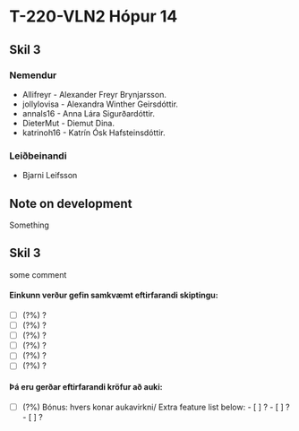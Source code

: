 # T-220-VLN2 Hópur 14

## Skil 3

### Nemendur

- Allifreyr - Alexander Freyr Brynjarsson.
- jollylovisa - Alexandra Winther Geirsdóttir.
- annals16 - Anna Lára Sigurðardóttir.
- DieterMut - Diemut Dina.
- katrinoh16 - Katrín Ósk Hafsteinsdóttir.

### Leiðbeinandi

- Bjarni Leifsson

## Note on development

Something

## Skil 3

some comment

#### Einkunn verður gefin samkvæmt eftirfarandi skiptingu:

- [ ] \(?%) ?
- [ ] \(?%) ?
- [ ] \(?%) ?
- [ ] \(?%) ?
- [ ] \(?%) ?
- [ ] \(?%) ?

#### Þá eru gerðar eftirfarandi kröfur að auki:
- [ ] \(?%) Bónus: hvers konar aukavirkni/ Extra feature list below:
      - [ ] ?
      - [ ] ?
      - [ ] ?
